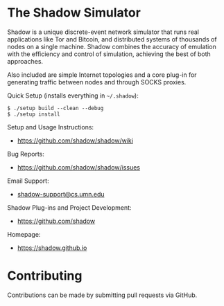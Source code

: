 # The Shadow Simulator

Shadow is a unique discrete-event network simulator that runs real 
applications like Tor and Bitcoin, and distributed systems of thousands of
nodes on a single machine. Shadow combines the accuracy of emulation with the 
efficiency and control of simulation, achieving the best of both approaches.

Also included are simple Internet topologies and a core plug-in for generating
traffic between nodes and through SOCKS proxies.

Quick Setup (installs everything in `~/.shadow`):
```
$ ./setup build --clean --debug
$ ./setup install
```

Setup and Usage Instructions:
  + https://github.com/shadow/shadow/wiki

Bug Reports:
  + https://github.com/shadow/shadow/issues

Email Support:
  + <shadow-support@cs.umn.edu>

Shadow Plug-ins and Project Development:
  + https://github.com/shadow
        
Homepage:
  + https://shadow.github.io
    
# Contributing

Contributions can be made by submitting pull requests via GitHub.